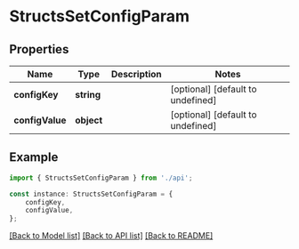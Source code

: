 # StructsSetConfigParam


## Properties

Name | Type | Description | Notes
------------ | ------------- | ------------- | -------------
**configKey** | **string** |  | [optional] [default to undefined]
**configValue** | **object** |  | [optional] [default to undefined]

## Example

```typescript
import { StructsSetConfigParam } from './api';

const instance: StructsSetConfigParam = {
    configKey,
    configValue,
};
```

[[Back to Model list]](../README.md#documentation-for-models) [[Back to API list]](../README.md#documentation-for-api-endpoints) [[Back to README]](../README.md)
